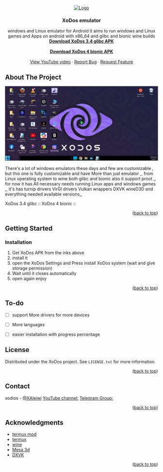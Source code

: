 <!-- Improved compatibility of back to top link: See: https://github.com/othneildrew/Best-README-Template/pull/73 -->
<a id="readme-top"></a>


<!-- PROJECT SHIELDS -->


<!-- PROJECT LOGO -->
<br />
<div align="center">
  <a href="https://github.com/xodiosx/XoDos/blob/main/Logo.png">
    <img src="https://github.com/xodiosx/XoDos/blob/main/Logo.png" alt="Logo" width="330" height="300">
  </a>

<h3 align="center">XoDos emulator</h3>

  <p align="center">
    windows and Linux emulator for Android it aims to run windows and Linux games and Apps on android with x86_64 and glibc and bionic wine builds
        <br />
    <a href="https://www.mediafire.com/file/bhxwcrpim6e8aw6/XoDos3.4.apk/file"><strong> Download XoDos 3.4 glibc APK</strong></a>
    <br />
    <br />
    <a href="https://www.mediafire.com/file/l0zafek73qt4oyl/XoDos_V4-bionic.apk/file"><strong> Download XoDos 4 bionic APK</strong></a>
    <br />
    <br />
    <a href="https://youtu.be/WPfbSrp5EFI?si=89OOBwATBGOx_4zl">View YouTube video</a>
    &middot;
    <a href="https://github.com/xodiosx/XoDos/issues/new?labels=bug&template=bug-report---.md">Report Bug</a>
    &middot;
    <a href="https://github.com/xodiosx/XoDos/issues/new?labels=enhancement&template=feature-request---.md">Request Feature</a>
  </p>
</div>



<!-- TABLE OF CONTENTS -->



<!-- ABOUT THE PROJECT -->
## About The Project

[![Product Name Screen Shot][product-screenshot]](https://youtu.be/WPfbSrp5EFI?si=thZkm_WIWnFk6l3g)

There's a lot of windows emulators these days and few are customizable , but this one is fully customizable and have More than just emulator ,, from Linux operating system to wine both glibc and bionic also it support proot ,, for now it has All necessary needs running Linux apps and windows games ,,
it's has 
turnip drivers
VirGl drivers
Vulkan wrappers
DXVK
wineD3D
and everything needed
available versions,,

XoDos 3.4 glibc ::
XoDos 4 bionic ::
<p align="right">(<a href="#readme-top">back to top</a>)</p>

<!-- GETTING STARTED -->
## Getting Started

### Installation

1. Get XoDos APK from the inks above
2. install it
3. open the XoDos Settings and Press install XoDos system (wait and give storage permission)
4. Wait until it closes automatically 
5. open again enjoy

<p align="right">(<a href="#readme-top">back to top</a>)</p>



<!-- USAGE EXAMPLES -->


<!-- ROADMAP -->
## To-do

- [ ] support More drivers for more devices
- [ ] More languages
- [ ] easier installation with progress percentage



<!-- CONTRIBUTING -->



<!-- LICENSE -->
## License

Distributed under the XoDos project. See `LICENSE.txt` for more information.

<p align="right">(<a href="#readme-top">back to top</a>)</p>



<!-- CONTACT -->
## Contact

xodios - [@XAleiwi](https://x.com/XAleiwi)
[YouTube channel:](https://www.youtube.com/@xodmods5082)
 [Telegram Group:](https://t.me/xodemulatorr)



<p align="right">(<a href="#readme-top">back to top</a>)</p>



<!-- ACKNOWLEDGMENTS -->
## Acknowledgments

* [termux mod](https://github.com/jiaxinchen-max/)
* [termux](https://github.com/termux)
* [wine](https://www.winehq.org)
* [Mesa 3d](https://www.mesa3d.org)
* [DXVK](https://github.com/ValveSoftware/dxvk)
<p align="right">(<a href="#readme-top">back to top</a>)</p>



<!-- MARKDOWN LINKS & IMAGES -->
<!-- https://www.markdownguide.org/basic-syntax/#reference-style-links -->
[contributors-shield]: https://img.shields.io/github/contributors/github_username/repo_name.svg?style=for-the-badge
[contributors-url]: https://github.com/xodiosx/XoDos/graphs/contributors
[forks-shield]: https://img.shields.io/github/forks/github_username/repo_name.svg?style=for-the-badge
[forks-url]: https://github.com/xodiosx/XoDos/network/members
[stars-shield]: https://img.shields.io/github/stars/github_username/repo_name.svg?style=for-the-badge
[stars-url]: https://github.com/xodiosx/XoDos/stargazers
[issues-shield]: https://img.shields.io/github/issues/github_username/repo_name.svg?style=for-the-badge
[issues-url]: https://github.com/xodiosx/XoDos/issues
[license-shield]: https://img.shields.io/github/license/github_username/repo_name.svg?style=for-the-badge
[license-url]: https://github.com/xodiosx/XoDos/blob/master/LICENSE.txt
[linkedin-shield]: https://img.shields.io/badge/-LinkedIn-black.svg?style=for-the-badge&logo=linkedin&colorB=555
[linkedin-url]: https://linkedin.com/in/linkedin_username
[product-screenshot]: images/screenshot.png
